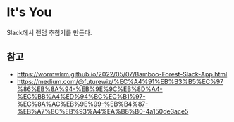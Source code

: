 # It's You

Slack에서 랜덤 추첨기를 만든다.

## 참고

- https://wormwlrm.github.io/2022/05/07/Bamboo-Forest-Slack-App.html
- https://medium.com/@futurewiz/%EC%A4%91%EB%B3%B5%EC%97%86%EB%8A%94-%EB%9E%9C%EB%8D%A4-%EC%BB%A4%ED%94%BC%EC%B1%97-%EC%8A%AC%EB%9E%99-%EB%B4%87-%EB%A7%8C%EB%93%A4%EA%B8%B0-4a150de3ace5
